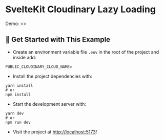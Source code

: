 # SvelteKit Cloudinary Lazy Loading

Demo: <>

## 🚀 Get Started with This Example

* Create an environment variable file `.env` in the root of the project and inside add:
```
PUBLIC_CLOUDINARY_CLOUD_NAME=
```

* Install the project dependencies with:

```
yarn install
# or
npm install
```

* Start the development server with:

```
yarn dev
# or
npm run dev
```

* Visit the project at <http://localhost:5173>!

